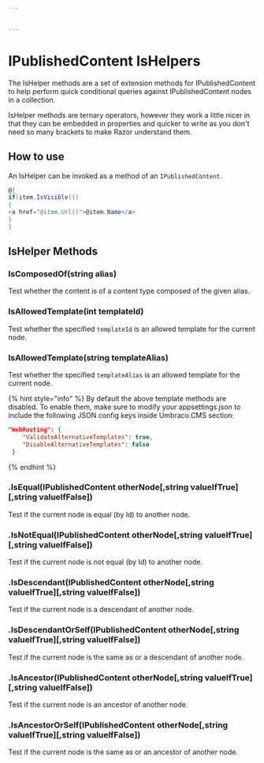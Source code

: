 ```yaml
---


---
```


# IPublishedContent IsHelpers

The IsHelper methods are a set of extension methods for IPublishedContent to help perform quick conditional queries against IPublishedContent nodes in a collection.

IsHelper methods are ternary operators, however they work a little nicer in that they can be embedded in properties and quicker to write as you don't need so many brackets to make Razor understand them.



## How to use

An IsHelper can be invoked as a method of an `IPublishedContent`.

```csharp
@{
if(item.IsVisible())
{
<a href="@item.Url()">@item.Name</a>
}
}
```



## IsHelper Methods

### IsComposedOf(string alias)

Test whether the content is of a content type composed of the given alias.

### IsAllowedTemplate(int templateId)

Test whether the specified `templateId` is an allowed template for the current node.

### IsAllowedTemplate(string templateAlias)

Test whether the specified `templateAlias` is an allowed template for the current node.

{% hint style="info" %}
By default the above template methods are disabled. To enable them, make sure to modify your appsettings.json to include the following JSON config keys inside Umbraco.CMS section:

```json
"WebRouting": {
    "ValidateAlternativeTemplates": true,
    "DisableAlternativeTemplates": false
 }
```
{% endhint %}

### .IsEqual(IPublishedContent otherNode\[,string valueIfTrue]\[,string valueIfFalse])

Test if the current node is equal (by Id) to another node.

### .IsNotEqual(IPublishedContent otherNode\[,string valueIfTrue]\[,string valueIfFalse])

Test if the current node is not equal (by Id) to another node.

### .IsDescendant(IPublishedContent otherNode\[,string valueIfTrue]\[,string valueIfFalse])

Test if the current node is a descendant of another node.

### .IsDescendantOrSelf(IPublishedContent otherNode\[,string valueIfTrue]\[,string valueIfFalse])

Test if the current node is the same as or a descendant of another node.

### .IsAncestor(IPublishedContent otherNode\[,string valueIfTrue]\[,string valueIfFalse])

Test if the current node is an ancestor of another node.

### .IsAncestorOrSelf(IPublishedContent otherNode\[,string valueIfTrue]\[,string valueIfFalse])

Test if the current node is the same as or an ancestor of another node.

